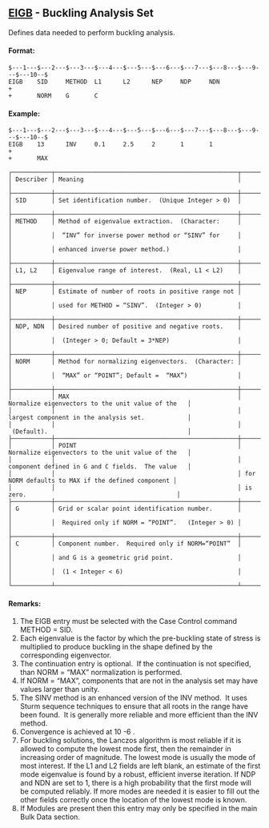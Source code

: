 ## [EIGB](https://nexus.hexagon.com/documentationcenter/bundle/MSC_Nastran_2022.4/page/Nastran_Combined_Book/qrg/bulkde/TOC.EIGB.xhtml) - Buckling Analysis Set

Defines data needed to perform buckling analysis.

#### Format:

```nastran
$---1---$---2---$---3---$---4---$---5---$---6---$---7---$---8---$---9---$---10--$
EIGB    SID     METHOD  L1      L2      NEP     NDP     NDN             +       
+       NORM    G       C                                                       
```

#### Example:

```nastran
$---1---$---2---$---3---$---4---$---5---$---6---$---7---$---8---$---9---$---10--$
EIGB    13      INV     0.1     2.5     2       1       1               +       
+       MAX                                                                     
```

```text
┌───────────┬───────────────────────────────────────────────────┬───────────────────────────────────────────────────┐
│ Describer │ Meaning                                           │                                                   │
├───────────┼───────────────────────────────────────────────────┼───────────────────────────────────────────────────┤
│ SID       │ Set identification number.  (Unique Integer > 0)  │                                                   │
├───────────┼───────────────────────────────────────────────────┼───────────────────────────────────────────────────┤
│ METHOD    │ Method of eigenvalue extraction.  (Character:     │                                                   │
│           │  “INV” for inverse power method or “SINV” for     │                                                   │
│           │ enhanced inverse power method.)                   │                                                   │
├───────────┼───────────────────────────────────────────────────┼───────────────────────────────────────────────────┤
│ L1, L2    │ Eigenvalue range of interest.  (Real, L1 < L2)    │                                                   │
├───────────┼───────────────────────────────────────────────────┼───────────────────────────────────────────────────┤
│ NEP       │ Estimate of number of roots in positive range not │                                                   │
│           │ used for METHOD = “SINV”.  (Integer > 0)          │                                                   │
├───────────┼───────────────────────────────────────────────────┼───────────────────────────────────────────────────┤
│ NDP, NDN  │ Desired number of positive and negative roots.    │                                                   │
│           │  (Integer > 0; Default = 3*NEP)                   │                                                   │
├───────────┼───────────────────────────────────────────────────┼───────────────────────────────────────────────────┤
│ NORM      │ Method for normalizing eigenvectors.  (Character: │                                                   │
│           │  “MAX” or “POINT”; Default =  “MAX”)              │                                                   │
├───────────┼───────────────────────────────────────────────────┼───────────────────────────────────────────────────┤
│           │ MAX                                               │ Normalize eigenvectors to the unit value of the   │
│           │                                                   │ largest component in the analysis set.            │
│           │                                                   │  (Default).                                       │
├───────────┼───────────────────────────────────────────────────┼───────────────────────────────────────────────────┤
│           │ POINT                                             │ Normalize eigenvectors to the unit value of the   │
│           │                                                   │ component defined in G and C fields.  The value   │
│           │                                                   │ for NORM defaults to MAX if the defined component │
│           │                                                   │ is zero.                                          │
├───────────┼───────────────────────────────────────────────────┼───────────────────────────────────────────────────┤
│ G         │ Grid or scalar point identification number.       │                                                   │
│           │  Required only if NORM = “POINT”.   (Integer > 0) │                                                   │
├───────────┼───────────────────────────────────────────────────┼───────────────────────────────────────────────────┤
│ C         │ Component number.  Required only if NORM=“POINT”  │                                                   │
│           │ and G is a geometric grid point.                  │                                                   │
│           │  (1 < Integer < 6)                                │                                                   │
└───────────┴───────────────────────────────────────────────────┴───────────────────────────────────────────────────┘
```

#### Remarks:

1. The EIGB entry must be selected with the Case Control command METHOD = SID.
2. Each eigenvalue is the factor by which the pre-buckling state of stress is multiplied to produce buckling in the shape defined by the corresponding eigenvector.
3. The continuation entry is optional.  If the continuation is not specified, than NORM = “MAX” normalization is performed.
4. If NORM = “MAX”, components that are not in the analysis set may have values larger than unity.
5. The SINV method is an enhanced version of the INV method.  It uses Sturm sequence techniques to ensure that all roots in the range have been found.  It is generally more reliable and more efficient than the INV method.
6. Convergence is achieved at 10 -6 .
7. For buckling solutions, the Lanczos algorithm is most reliable if it is allowed to compute the lowest mode first, then the remainder in increasing order of magnitude. The lowest mode is usually the mode of most interest. If the L1 and L2 fields are left blank, an estimate of the first mode eigenvalue is found by a robust, efficient inverse iteration. If NDP and NDN are set to 1, there is a high probability that the first mode will be computed reliably. If more modes are needed it is easier to fill out the other fields correctly once the location of the lowest mode is known.
8. If Modules are present then this entry may only be specified in the main Bulk Data section.
